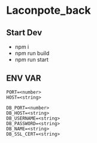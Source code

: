 # Laconpote_back

## Start Dev

- npm i
- npm run build
- npm run start

## ENV VAR

```
PORT=<number>
HOST=<string>

DB_PORT=<number>
DB_HOST=<string>
DB_USERNAME=<string>
DB_PASSWORD=<string>
DB_NAME=<string>
DB_SSL_CERT=<string>
```